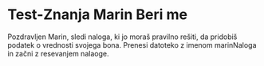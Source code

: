 # Test-Znanja Marin Beri me

Pozdravljen Marin, sledi naloga, ki jo moraš pravilno rešiti, da pridobiš podatek o vrednosti svojega bona.
Prenesi datoteko z imenom marinNaloga in začni z resevanjem nalaoge.
